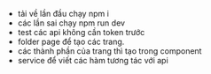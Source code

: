 - tải về lần đầu chạy npm i
- các lần sai chạy npm run dev
- test các api không cần token trước
- folder page để tạo các trang. 
- các thành phần của trang thì tạo trong component
- service để viết các hàm tương tác với api